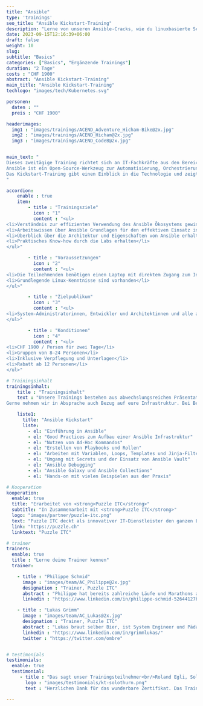 ```yaml
---
title: "Ansible"
type: 'trainings'
seo_title: "Ansible Kickstart-Training"
description: "Lerne von unseren Ansible-Cracks, wie du linuxbasierte Services konfigurieren und automatisieren kannst."
date: 2023-09-15T12:16:39+06:00
draft: false
weight: 10
slug:
subtitle: "Basics"
categories: ["Basics", "Ergänzende Trainings"]
duration: "2 Tage"
costs : "CHF 1900"
abstract: "Ansible Kickstart-Training"
main_title: "Ansible Kickstart-Training"
techlogo: "images/tech/Kubernetes.svg"

personen:
  daten : ""
  preis : "CHF 1900"

headerimages:
  img1 : "images/trainings/ACEND_Adventure_Hicham-Bike@2x.jpg"
  img2 : "images/trainings/ACEND_Hicham@2x.jpg"
  img3 : "images/trainings/ACEND_CodeB@2x.jpg"


main_text: "
Dieses zweitägige Training richtet sich an IT-Fachkräfte aus den Bereichen Systemadministration, Architektur und Softwareentwicklung, die fundierte Grundkenntnisse zu Ansible erwerben wollen.
Ansible ist ein Open-Source-Werkzeug zur Automatisierung, Orchestrierung und allgemeinen zur Konfiguration und Administration von Computern. Es kombiniert Softwareverteilung, Ad-hoc-Kommandoausführung und Konfigurationsmanagement. Die Verwaltung der Server erfolgt unter anderem über SSH und erfordert keinerlei zusätzliche Software auf dem zu verwaltenden System.
Das Kickstart-Training gibt einen Einblick in die Technologie und zeigt anhand von Hands-on-Labs, wie sich Ansible effizient nutzen lässt.
"

accordion:
    enable : true
    item:
        - title : "Trainingsziele"
          icon : "1"
          content : "<ul>
<li>Verständnis zur effizienten Verwendung des Ansible Ökosystems gewinnen</li>
<li>Arbeitswissen über Ansible Grundlagen für den effektiven Einsatz in der Praxis erhalten</li>
<li>Überblick über die Architektur und Eigenschaften von Ansible erhalten</li>
<li>Praktisches Know-how durch die Labs erhalten</li>
</ul>"

        - title : "Voraussetzungen"
          icon : "2"
          content : "<ul>
<li>Die Teilnehmenden benötigen einen Laptop mit direktem Zugang zum Internet</li>
<li>Grundlegende Linux-Kenntnisse sind vorhanden</li>
</ul>"

        - title : "Zielpublikum"
          icon : "3"
          content : "<ul>
<li>System-Administratorinnen, Entwickler und Architektinnen und alle anderen, die Ansible verstehen und für die Automatisierung einsetzen möchten.</li>
</ul>"

        - title : "Konditionen"
          icon : "4"
          content : "<ul>
<li>CHF 1900 / Person für zwei Tage</li>
<li>Gruppen von 8–24 Personen</li>
<li>Inklusive Verpflegung und Unterlagen</li>
<li>Rabatt ab 12 Personen</li>
</ul>"

# Trainingsinhalt
trainingsinhalt:
    title : "Trainingsinhalt"
    text : "Unsere Trainings bestehen aus abwechslungsreichen Präsentationen und hands-on Labs, um deren Inhalt auf spannende Art und Weise zu uebermitteln.<br/>
Gerne nehmen wir in Absprache auch Bezug auf eure Infrastruktur. Bei Bedarf für weitere Inhalte können wir auf euren Wunsch hin Anpassungen vornehmen."

    liste1:
      title: "Ansible Kickstart"
      liste:
        - el: "Einführung in Ansible"
        - el: "Good Practices zum Aufbau einer Ansible Infrastruktur"
        - el: "Nutzen von Ad-Hoc Kommandos"
        - el: "Erstellen von Playbooks und Rollen"
        - el: "Arbeiten mit Variablen, Loops, Templates und Jinja-Filtern"
        - el: "Umgang mit Secrets und der Einsatz von Ansible Vault"
        - el: "Ansible Debugging"
        - el: "Ansible Galaxy und Ansible Collections"
        - el: "Hands-on mit vielen Beispielen aus der Praxis"

# Kooperation
kooperation:
  enable: true
  title: "Erarbeitet von <strong>Puzzle ITC</strong>"
  subtitle: "In Zusammenarbeit mit <strong>Puzzle ITC</strong>"
  logo: "images/partner/puzzle-itc.png"
  text: "Puzzle ITC deckt als innovativer IT-Dienstleister den ganzen Lebenszyklus von geschäftskritischen Anwendungen und Infrastrukturen ab. Dabei wird konsequent auf Open Source Technologien sowie modernste Methoden gesetzt. Verschiedene interdisziplinäre Teams arbeitet an Projekten in den Bereichen Beratung, Applikationen, Delivery, Infrastruktur und eigenen Open Source Lösungen."
  link: "https://puzzle.ch"
  linktext: "Puzzle ITC"

# trainer
trainers:
  enable: true
  title : "Lerne deine Trainer kennen"
  trainer:

    - title : "Philippe Schmid"
      image : "images/team/AC_Philippe@2x.jpg"
      designation : "Trainer, Puzzle ITC"
      abstract : "Philippe hat bereits zahlreiche Läufe und Marathons absolviert. In der Informatik mag er derartige Anstrengungen nicht, daher automatisiert er alles, was möglich ist."
      linkedin : "https://www.linkedin.com/in/philippe-schmid-52644127b/"

    - title : "Lukas Grimm"
      image : "images/team/AC_Lukas@2x.jpg"
      designation : "Trainer, Puzzle ITC"
      abstract : "Lukas braut selber Bier, ist System Engineer und Pädagoge. Damit stellt er den perfekten Archetyp eines acend Trainers dar."
      linkedin : "https://www.linkedin.com/in/grimmlukas/"
      twitter : "https://twitter.com/ombre"


# testimonials
testimonials:
  enable: true
  testimonial:
     - title : "Das sagt unser Trainingsteilnehmer<br/>Roland Egli, Solothurn"
       logo : "images/testimonials/kt-solothurn.png"
       text : "Herzlichen Dank für das wunderbare Zertifikat. Das Training war sehr lernreich und der Austausch mit den anderen Trainees empfand ich als sehr wertvoll. Toll organisiert."

---
```

